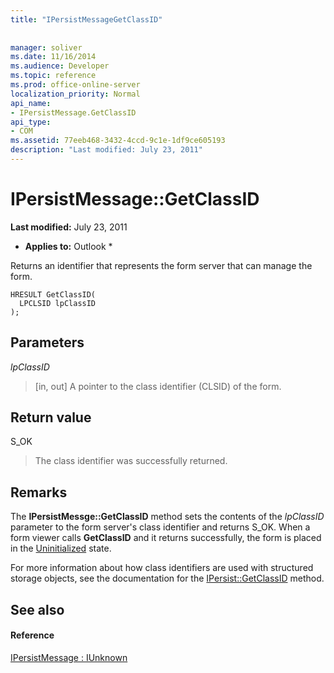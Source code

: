 ```yaml
---
title: "IPersistMessageGetClassID"
 
 
manager: soliver
ms.date: 11/16/2014
ms.audience: Developer
ms.topic: reference
ms.prod: office-online-server
localization_priority: Normal
api_name:
- IPersistMessage.GetClassID
api_type:
- COM
ms.assetid: 77eeb468-3432-4ccd-9c1e-1df9ce605193
description: "Last modified: July 23, 2011"
---
```


# IPersistMessage::GetClassID

 **Last modified:** July 23, 2011 
  
 * **Applies to:** Outlook * 
  
Returns an identifier that represents the form server that can manage the form. 
  
```
HRESULT GetClassID(
  LPCLSID lpClassID
);
```

## Parameters

 _lpClassID_
  
> [in, out] A pointer to the class identifier (CLSID) of the form.
    
## Return value

S_OK 
  
> The class identifier was successfully returned.
    
## Remarks

The **IPersistMessge::GetClassID** method sets the contents of the  _lpClassID_ parameter to the form server's class identifier and returns S_OK. When a form viewer calls **GetClassID** and it returns successfully, the form is placed in the [Uninitialized](uninitialized-state.md) state. 
  
For more information about how class identifiers are used with structured storage objects, see the documentation for the [IPersist::GetClassID](http://msdn.microsoft.com/library/921a3b86-a240-454e-9411-8d653e02b90e.aspx) method. 
  
## See also

#### Reference

[IPersistMessage : IUnknown](ipersistmessageiunknown.md)

